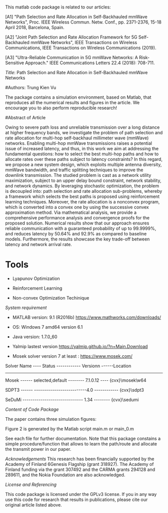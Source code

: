 # 
This matlab code package is related to our articles: 

[A1] "Path Selection and Rate Allocation in Self-Backhauled mmWave Networks", Proc. IEEE Wireless Commun. Netw. Conf., pp. 2371-2376, 15-18 April 2018, Barcelona, Spain.

[A2] "Joint Path Selection and Rate Allocation Framework for 5G Self-Backhauled mmWave Networks", IEEE Transactions on Wireless Communications, IEEE Transactions on Wireless Communications (2019).

[A3] "Ultra-Reliable Communication in 5G mmWave Networks: A Risk-Sensitive Approach." IEEE Communications Letters 22.4 (2018): 708-711.

*Title*: Path Selection and Rate Allocation in Self-Backhauled mmWave Networks


#Authors: Trung Kien Vu

The package contains a simulation environment, based on Matlab, that reproduces all the numerical results and figures in the article. We encourage you to also perform reproducible research!

#Abstract of Article

Owing to severe path loss and unreliable transmission over a long distance at higher frequency bands, we investigate the problem of path selection and rate allocation for multi-hop self-backhaul millimeter wave (mmWave) networks. Enabling multi-hop mmWave transmissions raises a potential issue of increased latency, and thus, in this work we aim at addressing the fundamental questions: how to select the best multi-hop paths and how to allocate rates over these paths subject to latency constraints? In this regard, we propose a new system design, which exploits multiple antenna diversity, mmWave bandwidth, and traffic splitting techniques to improve the downlink transmission. The studied problem is cast as a network utility maximization, subject to an upper delay bound constraint, network stability, and network dynamics. By leveraging stochastic optimization, the problem is decoupled into: path selection and rate allocation sub-problems, whereby a framework which selects the best paths is proposed using reinforcement learning techniques. Moreover, the rate allocation is a nonconvex program, which is converted into a convex one by using the successive convex approximation method. Via mathematical analysis, we provide a comprehensive performance analysis and convergence proofs for the proposed solution. Numerical results show that our approach ensures reliable communication with a guaranteed probability of up to 99.9999%, and reduces latency by 50.64% and 92.9% as compared to baseline models. Furthermore, the results showcase the key trade-off between latency and network arrival rate.

# Tools
- Lyapunov Optimization

- Reinforcement Learning

- Non-convex Optimization Techinique

*System requirement*
-  MATLAB version: 9.1 (R2016b)  https://www.mathworks.com/downloads/

- OS: Windows 7 amd64 version 6.1

- Java version: 1.7.0_60

- Yalmip lastest version https://yalmip.github.io/?n=Main.Download

-  Mosek solver version 7 at least : https://www.mosek.com/

 Solver Name ----    Status  ------------  Versionn ------Location

 ------------------------------------------------------------

 Mosek   ------  selected,default --------  7.1.0.12 ----  {cvx}\mosek\w64

 SDPT3   ------   --------------------------4.0    ------------    {cvx}\sdpt3

 SeDuMi  ------------------------------ 1.34  --------     {cvx}\sedumi


*Content of Code Package*

The paper contains three simulation figures:

Figure 2 is generated by the Matlab script main.m or main_0.m


See each file for further documentation. Note that this package constains a simple procedure/function that allows to learn the path/route and allocate the transmit power in our paper. 

*Acknowledgements*
This research has been financially supported by the Academy of Finland 6Genesis Flagship (grant 318927). The Academy of Finland funding via the grant 307492 and the CARMA grants 294128 and 289611, and the Nokia Foundation are also acknowledged.

*License and Referencing*

This code package is licensed under the GPLv3 license. If you in any way use this code for research that results in publications, please cite our original article listed above.
